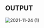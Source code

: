
## OUTPUT 

![2021-11-24 (1)](https://user-images.githubusercontent.com/94223103/143229499-6e3f5309-e0ec-4f29-aec2-0e5f5259fac6.png)
